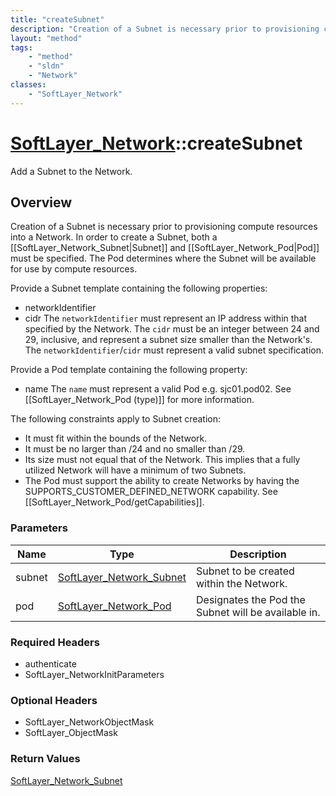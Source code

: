 ```yaml
---
title: "createSubnet"
description: "Creation of a Subnet is necessary prior to provisioning compute resources into a Network. In order to create a Subnet, b... "
layout: "method"
tags:
    - "method"
    - "sldn"
    - "Network"
classes:
    - "SoftLayer_Network"
---
```

# [SoftLayer_Network](/reference/services/SoftLayer_Network)::createSubnet

Add a Subnet to the Network.


## Overview 
Creation of a Subnet is necessary prior to provisioning compute resources into a Network. In order to create a Subnet, both a [[SoftLayer_Network_Subnet|Subnet]] and [[SoftLayer_Network_Pod|Pod]] must be specified. The Pod determines where the Subnet will be available for use by compute resources. 

Provide a Subnet template containing the following properties: 
* networkIdentifier
* cidr
The ``networkIdentifier`` must represent an IP address within that specified by the Network. The ``cidr`` must be an integer between 24 and 29, inclusive, and represent a subnet size smaller than the Network's. The ``networkIdentifier``/``cidr`` must represent a valid subnet specification. 

Provide a Pod template containing the following property: 
* name
The ``name`` must represent a valid Pod e.g. sjc01.pod02. See [[SoftLayer_Network_Pod (type)]] for more information. 

The following constraints apply to Subnet creation: 
* It must fit within the bounds of the Network.
* It must be no larger than /24 and no smaller than /29.
* Its size must not equal that of the Network. This implies that a fully
utilized Network will have a minimum of two Subnets. 
* The Pod must support the ability to create Networks by having the
SUPPORTS_CUSTOMER_DEFINED_NETWORK capability. See [[SoftLayer_Network_Pod/getCapabilities]]. 

### Parameters 
|Name | Type | Description |
| --- | --- | --- |
|subnet| <a href='/reference/datatypes/SoftLayer_Network_Subnet'>SoftLayer_Network_Subnet </a>| Subnet to be created within the Network.|
|pod| <a href='/reference/datatypes/SoftLayer_Network_Pod'>SoftLayer_Network_Pod </a>| Designates the Pod the Subnet will be available in.|


### Required Headers
* authenticate
* SoftLayer_NetworkInitParameters

### Optional Headers
* SoftLayer_NetworkObjectMask
* SoftLayer_ObjectMask

### Return Values
<a href='/reference/datatypes/SoftLayer_Network_Subnet'>SoftLayer_Network_Subnet </a>

